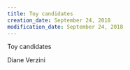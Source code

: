 ```yaml
---
title: Toy candidates
creation_date: September 24, 2018
modification_date: September 24, 2018
---
```



Toy candidates 

Diane Verzini

